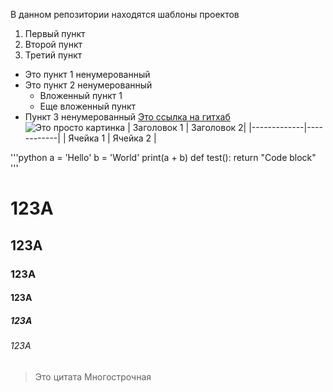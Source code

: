 В данном репозитории находятся шаблоны проектов
1. Первый пункт
2. Второй пункт
3. Третий пункт

- Это пункт 1 ненумерованный
- Это пункт 2 ненумерованный
	- Вложенный пункт 1
	- Еще вложенный пункт
- Пункт 3 ненумерованный
[Это ссылка на гитхаб](https://github.com/Heyoiai/25.08)
![Это просто картинка](https://www.google.com/url?sa=i&url=https%3A%2F%2Fru.pinterest.com%2Frimaserbinina10077%2F%25D0%25BA%25D1%2580%25D0%25B0%25D1%2581%25D0%25B8%25D0%25B2%25D0%25B0%25D1%258F-%25D0%25BA%25D0%25B0%25D1%2580%25D1%2582%25D0%25B8%25D0%25BD%25D0%25BA%25D0%25B0%2F&psig=AOvVaw2A_qMZKA0M2UqM6zvHFD4M&ust=1756196672222000&source=images&cd=vfe&opi=89978449&ved=0CBIQjRxqFwoTCIDi9MfEpY8DFQAAAAAdAAAAABAE)
| Заголовок 1 | Заголовок 2|
|-------------|------------|
| Ячейка 1    | Ячейка 2   |

'''python
a = 'Hello'
b = 'World'
print(a + b)
def test():
	return "Code block"
'''
# 123A
## 123A
### 123A
#### 123A
##### 123A
###### 123A

> Это цитата
> Многострочная
>
